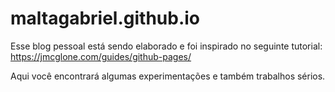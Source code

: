 # maltagabriel.github.io

Esse blog pessoal está sendo elaborado e foi inspirado no seguinte tutorial: https://jmcglone.com/guides/github-pages/

Aqui você encontrará algumas experimentações e também trabalhos sérios.
